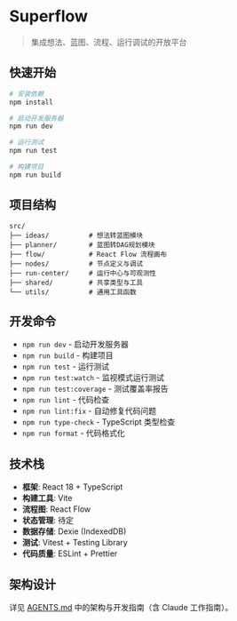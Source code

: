 # Superflow

> 集成想法、蓝图、流程、运行调试的开放平台

## 快速开始

```bash
# 安装依赖
npm install

# 启动开发服务器
npm run dev

# 运行测试
npm run test

# 构建项目
npm run build
```

## 项目结构

```
src/
├── ideas/          # 想法转蓝图模块
├── planner/        # 蓝图转DAG规划模块
├── flow/           # React Flow 流程画布
├── nodes/          # 节点定义与调试
├── run-center/     # 运行中心与可观测性
├── shared/         # 共享类型与工具
└── utils/          # 通用工具函数
```

## 开发命令

- `npm run dev` - 启动开发服务器
- `npm run build` - 构建项目
- `npm run test` - 运行测试
- `npm run test:watch` - 监视模式运行测试
- `npm run test:coverage` - 测试覆盖率报告
- `npm run lint` - 代码检查
- `npm run lint:fix` - 自动修复代码问题
- `npm run type-check` - TypeScript 类型检查
- `npm run format` - 代码格式化

## 技术栈

- **框架**: React 18 + TypeScript
- **构建工具**: Vite
- **流程图**: React Flow
- **状态管理**: 待定
- **数据存储**: Dexie (IndexedDB)
- **测试**: Vitest + Testing Library
- **代码质量**: ESLint + Prettier

## 架构设计

详见 [AGENTS.md](./AGENTS.md) 中的架构与开发指南（含 Claude 工作指南）。
